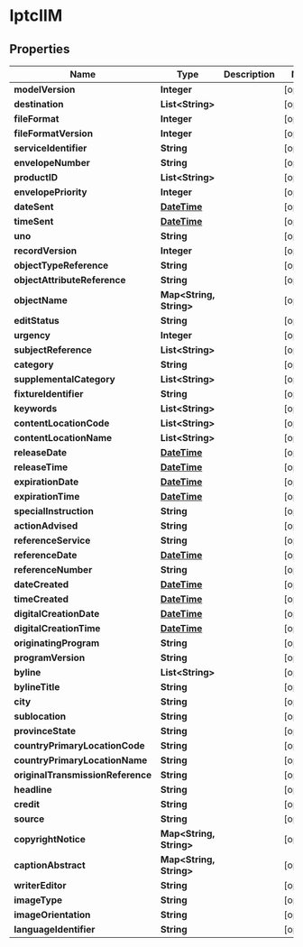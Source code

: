 
# IptcIIM

## Properties
Name | Type | Description | Notes
------------ | ------------- | ------------- | -------------
**modelVersion** | **Integer** |  |  [optional]
**destination** | **List&lt;String&gt;** |  |  [optional]
**fileFormat** | **Integer** |  |  [optional]
**fileFormatVersion** | **Integer** |  |  [optional]
**serviceIdentifier** | **String** |  |  [optional]
**envelopeNumber** | **String** |  |  [optional]
**productID** | **List&lt;String&gt;** |  |  [optional]
**envelopePriority** | **Integer** |  |  [optional]
**dateSent** | [**DateTime**](DateTime.md) |  |  [optional]
**timeSent** | [**DateTime**](DateTime.md) |  |  [optional]
**uno** | **String** |  |  [optional]
**recordVersion** | **Integer** |  |  [optional]
**objectTypeReference** | **String** |  |  [optional]
**objectAttributeReference** | **String** |  |  [optional]
**objectName** | **Map&lt;String, String&gt;** |  |  [optional]
**editStatus** | **String** |  |  [optional]
**urgency** | **Integer** |  |  [optional]
**subjectReference** | **List&lt;String&gt;** |  |  [optional]
**category** | **String** |  |  [optional]
**supplementalCategory** | **List&lt;String&gt;** |  |  [optional]
**fixtureIdentifier** | **String** |  |  [optional]
**keywords** | **List&lt;String&gt;** |  |  [optional]
**contentLocationCode** | **List&lt;String&gt;** |  |  [optional]
**contentLocationName** | **List&lt;String&gt;** |  |  [optional]
**releaseDate** | [**DateTime**](DateTime.md) |  |  [optional]
**releaseTime** | [**DateTime**](DateTime.md) |  |  [optional]
**expirationDate** | [**DateTime**](DateTime.md) |  |  [optional]
**expirationTime** | [**DateTime**](DateTime.md) |  |  [optional]
**specialInstruction** | **String** |  |  [optional]
**actionAdvised** | **String** |  |  [optional]
**referenceService** | **String** |  |  [optional]
**referenceDate** | [**DateTime**](DateTime.md) |  |  [optional]
**referenceNumber** | **String** |  |  [optional]
**dateCreated** | [**DateTime**](DateTime.md) |  |  [optional]
**timeCreated** | [**DateTime**](DateTime.md) |  |  [optional]
**digitalCreationDate** | [**DateTime**](DateTime.md) |  |  [optional]
**digitalCreationTime** | [**DateTime**](DateTime.md) |  |  [optional]
**originatingProgram** | **String** |  |  [optional]
**programVersion** | **String** |  |  [optional]
**byline** | **List&lt;String&gt;** |  |  [optional]
**bylineTitle** | **String** |  |  [optional]
**city** | **String** |  |  [optional]
**sublocation** | **String** |  |  [optional]
**provinceState** | **String** |  |  [optional]
**countryPrimaryLocationCode** | **String** |  |  [optional]
**countryPrimaryLocationName** | **String** |  |  [optional]
**originalTransmissionReference** | **String** |  |  [optional]
**headline** | **String** |  |  [optional]
**credit** | **String** |  |  [optional]
**source** | **String** |  |  [optional]
**copyrightNotice** | **Map&lt;String, String&gt;** |  |  [optional]
**captionAbstract** | **Map&lt;String, String&gt;** |  |  [optional]
**writerEditor** | **String** |  |  [optional]
**imageType** | **String** |  |  [optional]
**imageOrientation** | **String** |  |  [optional]
**languageIdentifier** | **String** |  |  [optional]



